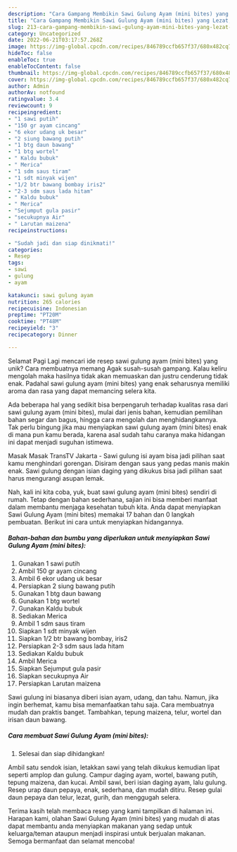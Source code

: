 ```yaml
---
description: "Cara Gampang Membikin Sawi Gulung Ayam (mini bites) yang Lezat, Mantap"
title: "Cara Gampang Membikin Sawi Gulung Ayam (mini bites) yang Lezat, Mantap"
slug: 213-cara-gampang-membikin-sawi-gulung-ayam-mini-bites-yang-lezat-mantap
category: Uncategorized
date: 2022-06-21T03:17:57.268Z
image: https://img-global.cpcdn.com/recipes/846789ccfb657f37/680x482cq70/sawi-gulung-ayam-mini-bites-foto-resep-utama.jpg
hideToc: false
enableToc: true
enableTocContent: false
thumbnail: https://img-global.cpcdn.com/recipes/846789ccfb657f37/680x482cq70/sawi-gulung-ayam-mini-bites-foto-resep-utama.jpg
cover: https://img-global.cpcdn.com/recipes/846789ccfb657f37/680x482cq70/sawi-gulung-ayam-mini-bites-foto-resep-utama.jpg
author: Admin
authorAv: notfound
ratingvalue: 3.4
reviewcount: 9
recipeingredient:
- "1 sawi putih"
- "150 gr ayam cincang"
- "6 ekor udang uk besar"
- "2 siung bawang putih"
- "1 btg daun bawang"
- "1 btg wortel"
- " Kaldu bubuk"
- " Merica"
- "1 sdm saus tiram"
- "1 sdt minyak wijen"
- "1/2 btr bawang bombay iris2"
- "2-3 sdm saus lada hitam"
- " Kaldu bubuk"
- " Merica"
- "Sejumput gula pasir"
- "secukupnya Air"
- " Larutan maizena"
recipeinstructions:

- "Sudah jadi dan siap dinikmati!"
categories:
- Resep
tags:
- sawi
- gulung
- ayam

katakunci: sawi gulung ayam 
nutrition: 265 calories
recipecuisine: Indonesian
preptime: "PT20M"
cooktime: "PT48M"
recipeyield: "3"
recipecategory: Dinner

---
```



Selamat Pagi Lagi mencari ide resep sawi gulung ayam (mini bites) yang unik? Cara membuatnya memang Agak susah-susah gampang. Kalau keliru mengolah maka hasilnya tidak akan memuaskan dan justru cenderung tidak enak. Padahal sawi gulung ayam (mini bites) yang enak seharusnya memiliki aroma dan rasa yang dapat memancing selera kita.


Ada beberapa hal yang sedikit bisa berpengaruh terhadap kualitas rasa dari sawi gulung ayam (mini bites), mulai dari jenis bahan, kemudian pemilihan bahan segar dan bagus, hingga cara mengolah dan menghidangkannya. Tak perlu bingung jika mau menyiapkan sawi gulung ayam (mini bites) enak di mana pun kamu berada, karena asal sudah tahu caranya maka hidangan ini dapat menjadi suguhan istimewa.

Masak Masak TransTV Jakarta - Sawi gulung isi ayam bisa jadi pilihan saat kamu menghindari gorengan. Disiram dengan saus yang pedas manis makin enak. Sawi gulung dengan isian daging yang dikukus bisa jadi pilihan saat harus mengurangi asupan lemak.


Nah, kali ini kita coba, yuk, buat sawi gulung ayam (mini bites) sendiri di rumah. Tetap dengan bahan sederhana, sajian ini bisa memberi manfaat dalam membantu menjaga kesehatan tubuh kita. Anda dapat menyiapkan Sawi Gulung Ayam (mini bites) memakai 17 bahan dan 0 langkah pembuatan. Berikut ini cara untuk menyiapkan hidangannya.

<!--inarticleads1-->

##### Bahan-bahan dan bumbu yang diperlukan untuk menyiapkan Sawi Gulung Ayam (mini bites):

1. Gunakan 1 sawi putih
1. Ambil 150 gr ayam cincang
1. Ambil 6 ekor udang uk besar
1. Persiapkan 2 siung bawang putih
1. Gunakan 1 btg daun bawang
1. Gunakan 1 btg wortel
1. Gunakan  Kaldu bubuk
1. Sediakan  Merica
1. Ambil 1 sdm saus tiram
1. Siapkan 1 sdt minyak wijen
1. Siapkan 1/2 btr bawang bombay, iris2
1. Persiapkan 2-3 sdm saus lada hitam
1. Sediakan  Kaldu bubuk
1. Ambil  Merica
1. Siapkan Sejumput gula pasir
1. Siapkan secukupnya Air
1. Persiapkan  Larutan maizena


Sawi gulung ini biasanya diberi isian ayam, udang, dan tahu. Namun, jika ingin berhemat, kamu bisa memanfaatkan tahu saja. Cara membuatnya mudah dan praktis banget. Tambahkan, tepung maizena, telur, wortel dan irisan daun bawang. 

<!--inarticleads2-->

##### Cara membuat Sawi Gulung Ayam (mini bites):


1. Selesai dan siap dihidangkan!

Ambil satu sendok isian, letakkan sawi yang telah dikukus kemudian lipat seperti amplop dan gulung. Campur daging ayam, wortel, bawang putih, tepung maizena, dan kucai. Ambil sawi, beri isian daging ayam, lalu gulung. Resep urap daun pepaya, enak, sederhana, dan mudah ditiru. Resep gulai daun pepaya dan telur, lezat, gurih, dan menggugah selera. 

Terima kasih telah membaca resep yang kami tampilkan di halaman ini. Harapan kami, olahan Sawi Gulung Ayam (mini bites) yang mudah di atas dapat membantu anda menyiapkan makanan yang sedap untuk keluarga/teman ataupun menjadi inspirasi untuk berjualan makanan. Semoga bermanfaat dan selamat mencoba!
